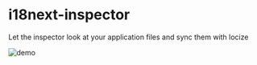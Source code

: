 # i18next-inspector
Let the inspector look at your application files and sync them with locize

![demo](https://github.com/david-bulte/i18next-inspector/img/i18next-inspector.gif "demo")
